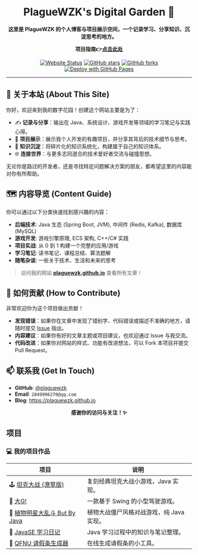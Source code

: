 <div align="center">

# PlagueWZK's Digital Garden 🌱

**这里是 PlagueWZK 的个人博客与项目展示空间，一个记录学习、分享知识、沉淀思考的地方。**

**项目指南👉[点击此处](#项目)**

[![Website Status](https://img.shields.io/website?down_color=lightgrey&down_message=offline&label=Website&up_color=brightgreen&up_message=online&url=https%3A%2F%2Fplaguewzk.github.io)](https://plaguewzk.github.io)
[![GitHub stars](https://img.shields.io/github/stars/plaguewzk/plaguewzk.github.io?style=social)](https://github.com/plaguewzk/plaguewzk.github.io/stargazers)
[![GitHub forks](https://img.shields.io/github/forks/plaguewzk/plaguewzk.github.io?style=social)](https://github.com/plaguewzk/plaguewzk.github.io/network/members)
[![Deploy with GitHub Pages](https://img.shields.io/github/deployments/plaguewzk/plaguewzk.github.io/production?label=Deploy&logo=github)](https://github.com/plaguewzk/plaguewzk.github.io/deployments)

</div>

---

## 👋 关于本站 (About This Site)

你好，欢迎来到我的数字花园！创建这个网站主要是为了：

* ✍️ **记录与分享**：输出在 Java、系统设计、游戏开发等领域的学习笔记与实践心得。
* 🚀 **项目展示**：展示我个人开发的有趣项目，并分享其背后的技术细节与思考。
* 🧠 **知识沉淀**：将碎片化的知识系统化，构建属于自己的知识体系。
* 🌐 **连接世界**：与更多志同道合的技术爱好者交流与碰撞思想。

无论你是路过的开发者，还是寻找特定问题解决方案的朋友，都希望这里的内容能对你有所帮助。

## 🗺️ 内容导览 (Content Guide)

你可以通过以下分类快速找到感兴趣的内容：

* **后端技术**: Java 生态 (Spring Boot, JVM), 中间件 (Redis, Kafka), 数据库 (MySQL)
* **游戏开发**: 游戏引擎原理, ECS 架构, C++/C# 实践
* **项目实战**: 从 0 到 1 构建一个完整的应用/游戏
* **学习笔记**: 读书笔记、课程总结、算法题解
* **随笔杂谈**: 一些关于技术、生活和未来的思考

> 访问我的网站 **[plaguewzk.github.io](https://plaguewzk.github.io)** 查看所有文章！

## 🤝 如何贡献 (How to Contribute)

非常欢迎你为这个项目做出贡献！

* **发现错误**：如果你在文章中发现了错别字、代码错误或描述不准确的地方，请随时提交 [Issue](https://github.com/plaguewzk/plaguewzk.github.io/issues) 指出。
* **内容建议**：如果你有好的文章主题或项目建议，也欢迎通过 Issue 与我交流。
* **代码改进**：如果你对网站的样式、功能有改进想法，可以 Fork 本项目并提交 Pull Request。

## 📫 联系我 (Get In Touch)

* **GitHub**: [@plaguewzk](https://github.com/plaguewzk)
* **Email**: `2849996270@qq.com`
* **Blog**: <https://plaguewzk.github.io>

<div align="center">

**感谢你的访问与关注！✨**

</div>

## 项目
### 💻 我的项目作品

| 项目 | 说明 |
|------|------|
| 🕹️ <a href="https://github.com/PlagueWZK/tankgame" target="_blank">坦克大战 (潦草版)</a> | 复刻经典坦克大战小游戏，Java 实现。 |
| 🚙 <a href="https://github.com/PlagueWZK/big-g" target="_blank">大G!</a> | 一款基于 Swing 的小型驾驶游戏。 |
| 🌿 <a href="https://github.com/PlagueWZK/plants-battle" target="_blank">植物明星大乱斗 But By Java</a> | 植物大战僵尸风格对战游戏，纯 Java 实现。 |
| 📘 <a href="https://github.com/PlagueWZK/java-learning-diary" target="_blank">JavaSE 学习日记</a> | Java 学习过程中的知识与笔记整理。 |
| 📝 <a href="https://plaguewzk.github.io/auto-generate-leaver/generator" target="_blank">QFNU 请假条生成器</a> | 在线生成请假条的小工具。 |

